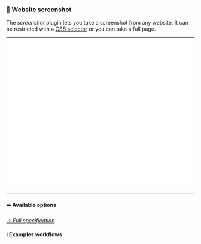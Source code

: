 ### 📸 Website screenshot

The *screenshot* plugin lets you take a screenshot from any website.
It can be restricted with a [CSS selector](https://developer.mozilla.org/en-US/docs/Web/CSS/CSS_Selectors) or you can take a full page.

<table>
  <td align="center">
    <img src="https://github.com/lowlighter/lowlighter/blob/master/metrics.plugin.screenshot.svg">
    <img width="900" height="1" alt="">
  </td>
</table>

#### ➡️ Available options

<!--options-->
<!--/options-->

*[→ Full specification](metadata.yml)*

#### ℹ️ Examples workflows

<!--examples-->
<!--/examples-->